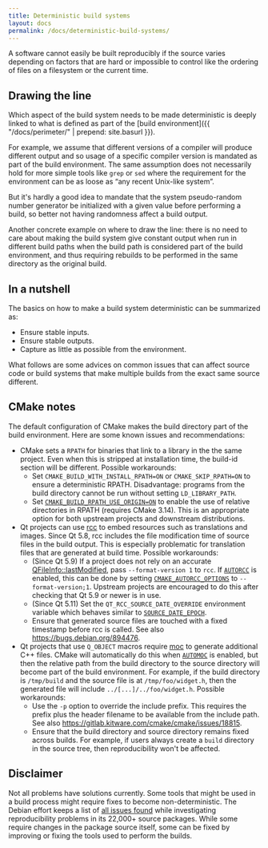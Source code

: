 ```yaml
---
title: Deterministic build systems
layout: docs
permalink: /docs/deterministic-build-systems/
---
```


A software cannot easily be built reproducibly if the source varies
depending on factors that are hard or impossible to control like the
ordering of files on a filesystem or the current time.

Drawing the line
----------------

Which aspect of the build system needs to be made deterministic is
deeply linked to what is defined as part of the
[build environment]({{ "/docs/perimeter/" | prepend: site.basurl }}).

For example, we assume that different versions of a compiler will
produce different output and so usage of a specific
compiler version is mandated as part of the build environment. The same
assumption does not necessarily hold for more simple tools like `grep`
or `sed` where the requirement for the environment can be as loose as
“any recent Unix-like system”.

But it's hardly a good idea to mandate that the system pseudo-random
number generator be initialized with a given value before performing a
build, so better not having randomness affect a build output.

Another concrete example on where to draw the line: there is no need to
care about making the build system give constant output when run in
different build paths when the build path is considered part of the
build environment, and thus requiring rebuilds to be performed in the
same directory as the original build.

In a nutshell
-------------

The basics on how to make a build system deterministic can be summarized
as:

 * Ensure stable inputs.
 * Ensure stable outputs.
 * Capture as little as possible from the environment.

What follows are some advices on common issues that can affect source
code or build systems that make multiple builds from the exact same
source different.

CMake notes
-----------
The default configuration of CMake makes the build directory part of the
build environment. Here are some known issues and recommendations:

 * CMake sets a `RPATH` for binaries that link to a library in the the
   same project. Even when this is stripped at installation time, the
   build-id section will be different. Possible workarounds:
   * Set `CMAKE_BUILD_WITH_INSTALL_RPATH=ON` or `CMAKE_SKIP_RPATH=ON` to
     ensure a deterministic RPATH. Disadvantage: programs from the build
     directory cannot be run without setting `LD_LIBRARY_PATH`.
   * Set
     [`CMAKE_BUILD_RPATH_USE_ORIGIN=ON`](https://cmake.org/cmake/help/git-master/prop_tgt/BUILD_RPATH_USE_ORIGIN.html)
     to enable the use of relative directories in RPATH (requires CMake
     3.14). This is an appropriate option for both upstream projects
     and downstream distributions.
 * Qt projects can use [rcc](https://doc.qt.io/qt-5/rcc.html) to embed
   resources such as translations and images. Since Qt 5.8, rcc includes
   the file modification time of source files in the build output.
   This is especially problematic for translation files that are
   generated at build time. Possible workarounds:
   * (Since Qt 5.9) If a project does not rely on an accurate
     [QFileInfo::lastModified](https://doc.qt.io/qt-5/qfileinfo.html#lastModified),
     pass `--format-version 1` to `rcc`. If
     [`AUTORCC`](https://cmake.org/cmake/help/latest/prop_tgt/AUTORCC.html)
     is enabled, this can be done by setting
     [`CMAKE_AUTORCC_OPTIONS`](https://cmake.org/cmake/help/latest/variable/CMAKE_AUTORCC_OPTIONS.html)
     to `--format-version;1`. Upstream projects are encouraged to do
     this after checking that Qt 5.9 or newer is in use.
   * (Since Qt 5.11) Set the `QT_RCC_SOURCE_DATE_OVERRIDE` environment
     variable which behaves similar to
     [`SOURCE_DATE_EPOCH`](https://reproducible-builds.org/specs/source-date-epoch/).
   * Ensure that generated source files are touched with a fixed
     timestamp before rcc is called. See also <https://bugs.debian.org/894476>.
 * Qt projects that use `Q_OBJECT` macros require
   [moc](https://doc.qt.io/qt-5/moc.html) to generate additional C++
   files. CMake will automatically do this when
   [`AUTOMOC`](https://cmake.org/cmake/help/latest/prop_tgt/AUTOMOC.html)
   is enabled, but then the relative path from the build directory to
   the source directory will become part of the build environment.
   For example, if the build directory is `/tmp/build` and the source
   file is at `/tmp/foo/widget.h`, then the generated file will include
   `../[...]/../foo/widget.h`. Possible workarounds:
   * Use the `-p` option to override the include prefix. This requires
     the prefix plus the header filename to be available from the
     include path.
     See also <https://gitlab.kitware.com/cmake/cmake/issues/18815>.
   * Ensure that the build directory and source directory remains fixed
     across builds. For example, if users always create a `build`
     directory in the source tree, then reproducibility won't be
     affected.

Disclaimer
----------

Not all problems have solutions currently. Some tools that might be used
in a build process might require fixes to become non-deterministic. The
Debian effort keeps a list of [all issues
found](https://reproducible.debian.net/index_issues.html) while
investigating reproducibility problems in its 22,000+ source packages.
While some require changes in the package source itself, some can be
fixed by improving or fixing the tools used to perform the builds.
